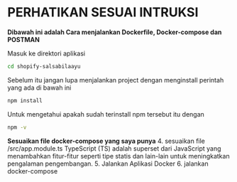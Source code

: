 # PERHATIKAN SESUAI INTRUKSI

**Dibawah ini adalah Cara menjalankan Dockerfile, Docker-compose dan POSTMAN**

Masuk ke direktori aplikasi

```bash
cd shopify-salsabilaayu
```

Sebelum itu jangan lupa menjalankan project dengan menginstall perintah yang ada di bawah ini

```bash
npm install
```

Untuk mengetahui apakah sudah terinstall npm tersebut itu dengan

```bash
npm -v
```

**Sesuaikan file docker-compose yang saya punya** 4. sesuaikan file /src/app.module.ts
TypeScript (TS) adalah superset dari JavaScript yang menambahkan fitur-fitur seperti tipe statis dan lain-lain untuk meningkatkan pengalaman pengembangan. 5. Jalankan Aplikasi Docker 6. jalankan docker-compose
